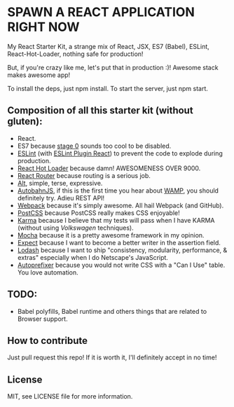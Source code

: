 # SPAWN A REACT APPLICATION RIGHT NOW
My React Starter Kit, a strange mix of React, JSX, ES7 (Babel), ESLint, React-Hot-Loader, nothing safe for production!

But, if you're crazy like me, let's put that in production :)!
Awesome stack makes awesome app!

To install the deps, just npm install.
To start the server, just npm start.

## Composition of all this starter kit (without gluten):

* React.
* ES7 because [stage 0](http://babeljs.io/docs/usage/experimental/) sounds too cool to be disabled.
* [ESLint](https://github.com/eslint/eslint) (with [ESLint Plugin React](https://github.com/yannickcr/eslint-plugin-react)) to prevent the code to explode during production.
* [React Hot Loader](https://github.com/gaearon/react-hot-loader) because damn! AWESOMENESS OVER 9000.
* [React Router](http://rackt.github.io/react-router/) because routing is a serious job.
* [Alt](http://alt.js.org/), simple, terse, expressive.
* [AutobahnJS](http://autobahn.ws/js/), if this is the first time you hear about [WAMP](http://wamp.ws/), you should definitely try. Adieu REST API!
* [Webpack](https://github.com/webpack/webpack) because it's simply awesome. All hail Webpack (and GitHub).
* [PostCSS](https://github.com/postcss/postcss-loader) because PostCSS really makes CSS enjoyable!
* [Karma](https://github.com/karma-runner/karma) because I believe that my tests will pass when I have KARMA (without using _Volkswagen_ techniques).
* [Mocha](https://github.com/mochajs/mocha) because it is a pretty awesome framework in my opinion.
* [Expect](https://github.com/mjackson/expect) because I want to become a better writer in the assertion field.
* [Lodash](https://github.com/lodash/lodash) because I want to ship "consistency, modularity, performance, & extras" especially when I do Netscape's JavaScript.
* [Autoprefixer](https://github.com/postcss/autoprefixer) because you would not write CSS with a "Can I Use" table. You love automation.

## TODO:

* Babel polyfills, Babel runtime and others things that are related to Browser support.

## How to contribute
Just pull request this repo!
If it is worth it, I'll definitely accept in no time!

## License
MIT, see LICENSE file for more information.
